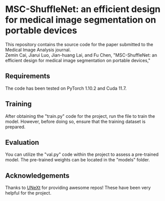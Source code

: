 # MSC-ShuffleNet: an efficient design for medical image segmentation on portable devices 

This repository contains the source code for the paper submitted to the Medical Image Analysis journal.  
Zemin Cai, Jiarui Luo, Jian-huang Lai, and Fu Chen, "MSC-ShuffleNet: an efficient design for medical image segmentation on portable devices,"  

## Requirements
The code has been tested on PyTorch 1.10.2 and Cuda 11.7.  


## Training
After obtaining the "train.py" code for the project, run the file to train the model. However, before doing so, ensure that the training dataset is prepared.  


## Evaluation
You can utilize the "val.py" code within the project to assess a pre-trained model. The pre-trained weights can be located in the "models" folder.  

## Acknowledgements
Thanks to [UNeXt](https://github.com/jeya-maria-jose/UNeXt-pytorch) for providing awesome repos! These have been very helpful for the project.  
